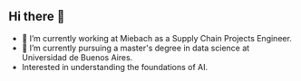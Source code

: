 ## Hi there 👋

- 🔭 I’m currently working at Miebach as a Supply Chain Projects Engineer.
- 🌱 I’m currently pursuing a master's degree in data science at Universidad de Buenos Aires.
- Interested in understanding the foundations of AI.


<!--
**nicolasgirado/nicolasgirado** is a ✨ _special_ ✨ repository because its `README.md` (this file) appears on your GitHub profile.

Here are some ideas to get you started:

- 🔭 I’m currently working on ...
- 🌱 I’m currently learning ...
- 👯 I’m looking to collaborate on ...
- 🤔 I’m looking for help with ...
- 💬 Ask me about ...
- 📫 How to reach me: ...
- 😄 Pronouns: ...
- ⚡ Fun fact: ...
-->
